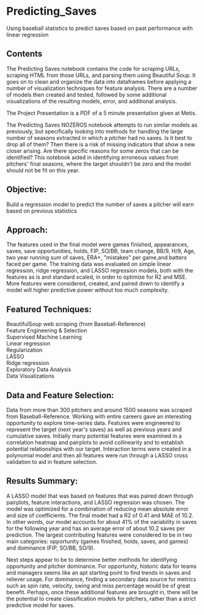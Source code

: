 # Predicting_Saves
Using baseball statistics to predict saves based on past performance with linear regression

## Contents
The Predicting Saves notebook contains the code for scraping URLs, scraping HTML from those URLs, and parsing them using Beautiful Soup. It goes on to clean and organize the data into dataframes before applying a number of visualization techniques for feature analysis. There are a number of models then created and tested, followed by some additional visualizations of the resulting models, error, and additional analysis. 

The Project Presentation is a PDF of a 5 minute presentation given at Metis. 

The Predicting Saves NOZEROS notebook attempts to run similar models as previously, but specifically looking into methods for handling the large number of seasons extracted in which a pitcher had no saves. Is it best to drop all of them? Then there is a risk of missing indicators that show a new closer arising. Are there specific reasons for some zeros that can be identified? This notebook aided in identifying erroneous values from pitchers' final seasons, where the target shouldn't be zero and the model should not be fit on this year. 

## Objective:
Build a regression model to predict the number of saves a pitcher will earn based on previous statistics

## Approach:
The features used in the final model were games finished, appearances, saves, save opportunities, holds, FIP, SO/BB, team change, BB/9, H/9, Age, two year running sum of saves, ERA+, "mistakes" per game,and batters faced per game. The training data was evaluated on simple linear regression, ridge regression, and LASSO regression models, both with the features as is and standard scaled, in order to optimize for R2 and MSE. More features were considered, created, and paired down to identify a model will higher predictive power without too much complexity. 

## Featured Techniques:
BeautifulSoup web scraping (from Baseball-Reference)  
Feature Engineering & Selection  
Supervised Machine Learning  
Linear regression  
Regularization  
LASSO  
Ridge regression  
Exploratory Data Analysis  
Data Visualizations  

## Data and Feature Selection:
Data from more than 300 pitchers and around 1500 seasons was scraped from Baseball-Reference. Working with entire careers gave an interesting opportunity to explore time-series data. Features were engineered to represent the target (next year's saves) as well as previous years and cumulative saves. Initially many potential features were examined in a correlation heatmap and pairplots to avoid collinearity and to establish potential relationships with our target. Interaction terms were created in a polynomial model and then all features were run through a LASSO cross validation to aid in feature selection. 

## Results Summary:
A LASSO model that was based on features that was paired down through pairplots, feature interactions, and LASSO regression was chosen. The model was optimized for a combination of reducing mean absolute error and size of coefficients. The final model had a R2 of 0.41 and MAE of 10.2. In other words, our model accounts for about 41% of the variability in saves for the following year and has an average error of about 10.2 saves per prediction. The largest contributing features were considered to be in two main categories: opportunity (games finished, holds, saves, and games) and dominance (FIP, SO/BB, SO/9). 

Next steps appear to be to determine better methods for identifying opportunity and pitcher dominance. For opportunity, historic data for teams and managers seems like an apt starting point to find trends in saves and reliever usage. For dominance, finding a secondary data source for metrics such as spin rate, velocity, swing and miss percentage would be of great benefit. Perhaps, once these additional features are brought in, there will be the potential to create classification models for pitchers, rather than a strict predictive model for saves. 
